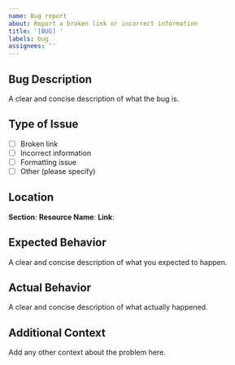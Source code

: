 ```yaml
---
name: Bug report
about: Report a broken link or incorrect information
title: '[BUG] '
labels: bug
assignees: ''
---
```


## Bug Description
A clear and concise description of what the bug is.

## Type of Issue
- [ ] Broken link
- [ ] Incorrect information
- [ ] Formatting issue
- [ ] Other (please specify)

## Location
**Section**:
**Resource Name**:
**Link**:

## Expected Behavior
A clear and concise description of what you expected to happen.

## Actual Behavior
A clear and concise description of what actually happened.

## Additional Context
Add any other context about the problem here.